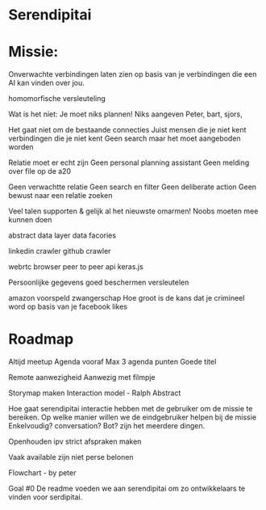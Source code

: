 # Serendipitai

# Missie:
Onverwachte verbindingen laten zien op basis van je verbindingen die een AI kan vinden over jou. 

homomorfische versleuteling

Wat is het niet:
Je moet niks plannen!
Niks aangeven
Peter, bart, sjors,

Het gaat niet om de bestaande connecties
Juist mensen die je niet kent
verbindingen die je niet kent
Geen search maar het moet aangeboden worden


Relatie moet er echt zijn
Geen personal planning assistant
Geen melding over file op de a20

Geen verwachtte relatie
Geen search en filter
Geen deliberate action
Geen bewust naar een relatie zoeken


Veel talen supporten & gelijk al het nieuwste omarmen!
Noobs moeten mee kunnen doen

abstract data layer
data facories

linkedin crawler
github crawler

webrtc browser peer to peer api
keras.js

Persoonlijke gegevens goed beschermen
versleutelen

amazon voorspeld zwangerschap
Hoe groot is de kans dat je crimineel word op basis van je facebook likes

# Roadmap

Altijd meetup
Agenda vooraf
Max 3 agenda punten
Goede titel

Remote aanwezigheid
Aanwezig met filmpje

Storymap maken
Interaction model - Ralph
Abstract

Hoe gaat serendipitai interactie hebben met de gebruiker om de missie te bereiken.
Op welke manier willen we de eindgebruiker helpen bij de missie
Enkelvoudig? conversation? Bot? zijn het meerdere dingen.

Openhouden ipv strict afspraken maken

Vaak available zijn niet perse belonen

Flowchart - by peter

Goal #0
De readme voeden we aan serendipitai om zo ontwikkelaars te vinden voor serdipitai.




